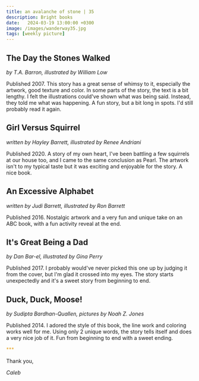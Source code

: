 ```yaml
---
title: an avalanche of stone | 35
description: Bright books
date:   2024-03-19 13:00:00 +0300
image: /images/wanderway35.jpg
tags: [weekly picture]
---
```


## The Day the Stones Walked

*by T.A. Barron, illustrated by William Low*

Published 2007. This story has a great sense of whimsy to it, especially the artwork, good texture and color. In some parts of the story, the text is a bit lengthy. I felt the illustrations could've shown what was being said. Instead, they told me what was happening. A fun story, but a bit long in spots. I'd still probably read it again. 

## Girl Versus Squirrel

*written by Hayley Barrett, illustrated by Renee Andriani*

Published 2020. A story of my own heart, I've been battling a few squirrels at our house too, and I came to the same conclusion as Pearl. The artwork isn't to my typical taste but it was exciting and enjoyable for the story. A nice book. 

## An Excessive Alphabet

*written by Judi Barrett, illustrated by Ron Barrett*

Published 2016. Nostalgic artwork and a very fun and unique take on an ABC book, with a fun activity reveal at the end. 

## It's Great Being a Dad

*by Dan Bar-el, illustrated by Gina Perry*

Published 2017. I probably would've never picked this one up by judging it from the cover, but I'm glad it crossed into my eyes. The story starts unexpectedly and it's a sweet story from beginning to end. 

## Duck, Duck, Moose!

*by Sudipta Bardhan-Quallen, pictures by Noah Z. Jones*

Published 2014. I adored the style of this book, the line work and coloring works well for me. Using only 2 unique words, the story tells itself and does a very nice job of it. Fun from beginning to end with a sweet ending.  

<h style="color:#E7A526;">***</h>

Thank you,

*Caleb*